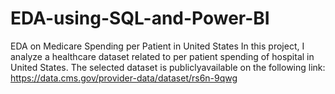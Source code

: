 # EDA-using-SQL-and-Power-BI
EDA on Medicare Spending per Patient in United States
In this project, I analyze a healthcare dataset related to per patient spending of hospital in United States. The selected dataset is publiclyavailable on the following link: https://data.cms.gov/provider-data/dataset/rs6n-9qwg

